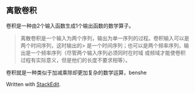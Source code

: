 ## 离散卷积
卷积是一种由2个输入函数生成1个输出函数的数学算子。
>离散卷积是一个输入为两个序列，输出为单一序列的过程。卷积输入可以是两个时间序列，这时输出的> 是一个时间序列；也可以是两个频率序列，输出是一个频率序列（尽管两个输入序列必须同时在时域  或频域才能使卷积过程有实际意义，但是他们的长度不要求相等）。

卷积就是一种类似于加减乘除却更加复杂的数学运算，benshe

Written with [StackEdit](https://stackedit.io/).
<!--stackedit_data:
eyJoaXN0b3J5IjpbLTExMTg0NjIxMjNdfQ==
-->